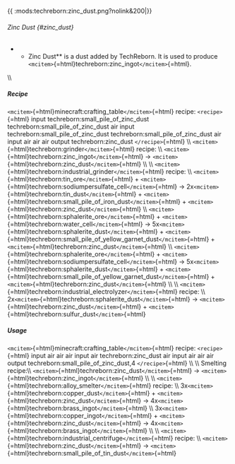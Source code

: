 {{ :mods:techreborn:zinc_dust.png?nolink&200\|}}

###### Zinc Dust {#zinc_dust}

-   -   Zinc Dust\*\* is a dust added by TechReborn. It is used to
        produce
        `<mcitem>`{=html}techreborn:zinc_ingot`</mcitem>`{=html}.

\\\\

##### Recipe

`<mcitem>`{=html}minecraft:crafting_table`</mcitem>`{=html} recipe:
`<recipe>`{=html} input techreborn:small_pile_of_zinc_dust
techreborn:small_pile_of_zinc_dust air input
techreborn:small_pile_of_zinc_dust techreborn:small_pile_of_zinc_dust
air input air air air output techreborn:zinc_dust `</recipe>`{=html}
\\\\ `<mcitem>`{=html}techreborn:grinder`</mcitem>`{=html} recipe: \\\\
`<mcitem>`{=html}techreborn:zinc_ingot`</mcitem>`{=html} -\>
`<mcitem>`{=html}techreborn:zinc_dust`</mcitem>`{=html} \\\\ \\\\
`<mcitem>`{=html}techreborn:industrial_grinder`</mcitem>`{=html} recipe:
\\\\ `<mcitem>`{=html}techreborn:tin_ore`</mcitem>`{=html} +
`<mcitem>`{=html}techreborn:sodiumpersulfate_cell`</mcitem>`{=html} -\>
2x`<mcitem>`{=html}techreborn:tin_dust`</mcitem>`{=html} +
`<mcitem>`{=html}techreborn:small_pile_of_iron_dust`</mcitem>`{=html} +
`<mcitem>`{=html}techreborn:zinc_dust`</mcitem>`{=html} \\\\
`<mcitem>`{=html}techreborn:sphalerite_ore`</mcitem>`{=html} +
`<mcitem>`{=html}techreborn:water_cell`</mcitem>`{=html} -\>
5x`<mcitem>`{=html}techreborn:sphalerite_dust`</mcitem>`{=html} +
`<mcitem>`{=html}techreborn:small_pile_of_yellow_garnet_dust`</mcitem>`{=html} +
`<mcitem>`{=html}techreborn:zinc_dust`</mcitem>`{=html} \\\\
`<mcitem>`{=html}techreborn:sphalerite_ore`</mcitem>`{=html} +
`<mcitem>`{=html}techreborn:sodiumpersulfate_cell`</mcitem>`{=html} -\>
5x`<mcitem>`{=html}techreborn:sphalerite_dust`</mcitem>`{=html} +
`<mcitem>`{=html}techreborn:small_pile_of_yellow_garnet_dust`</mcitem>`{=html} +
`<mcitem>`{=html}techreborn:zinc_dust`</mcitem>`{=html} \\\\ \\\\
`<mcitem>`{=html}techreborn:industrial_electrolyzer`</mcitem>`{=html}
recipe: \\\\
2x`<mcitem>`{=html}techreborn:sphalerite_dust`</mcitem>`{=html} -\>
`<mcitem>`{=html}techreborn:zinc_dust`</mcitem>`{=html} +
`<mcitem>`{=html}techreborn:sulfur_dust`</mcitem>`{=html}

##### Usage

`<mcitem>`{=html}minecraft:crafting_table`</mcitem>`{=html} recipe:
`<recipe>`{=html} input air air air input air techreborn:zinc_dust air
input air air air output techreborn:small_pile_of_zinc_dust,4
`</recipe>`{=html} \\\\ \\\\ Smelting recipe:\\\\
`<mcitem>`{=html}techreborn:zinc_dust`</mcitem>`{=html} -\>
`<mcitem>`{=html}techreborn:zinc_ingot`</mcitem>`{=html} \\\\ \\\\
`<mcitem>`{=html}techreborn:alloy_smelter`</mcitem>`{=html} recipe: \\\\
3x`<mcitem>`{=html}techreborn:copper_dust`</mcitem>`{=html} +
`<mcitem>`{=html}techreborn:zinc_dust`</mcitem>`{=html} -\>
4x`<mcitem>`{=html}techreborn:brass_ingot`</mcitem>`{=html} \\\\
3x`<mcitem>`{=html}techreborn:copper_ingot`</mcitem>`{=html} +
`<mcitem>`{=html}techreborn:zinc_dust`</mcitem>`{=html} -\>
4x`<mcitem>`{=html}techreborn:brass_ingot`</mcitem>`{=html} \\\\ \\\\
`<mcitem>`{=html}techreborn:industrial_centrifuge`</mcitem>`{=html}
recipe: \\\\ `<mcitem>`{=html}techreborn:zinc_dust`</mcitem>`{=html} -\>
`<mcitem>`{=html}techreborn:small_pile_of_tin_dust`</mcitem>`{=html}
